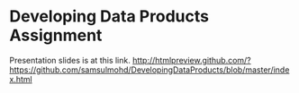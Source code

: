 # Developing Data Products Assignment

Presentation slides is at this link.
http://htmlpreview.github.com/?https://github.com/samsulmohd/DevelopingDataProducts/blob/master/index.html
